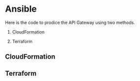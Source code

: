 # Ansible

Here is the code to prodice the API Gateway using two methods.

1. CloudFormation

2. Terraform

## CloudFormation

## Terraform
